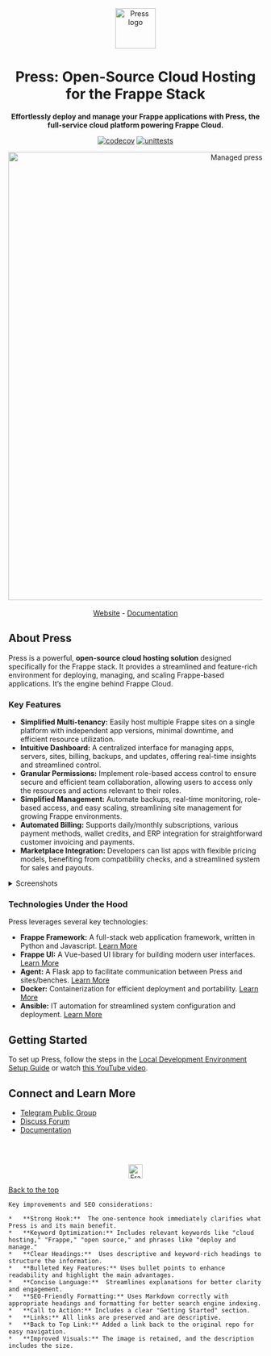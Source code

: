 <div align="center" markdown="1">
    <img src="https://frappe.io/files/Group%202%20(1).png" alt="Press logo" width="80">
    <h1>Press: Open-Source Cloud Hosting for the Frappe Stack</h1>
    <p><b>Effortlessly deploy and manage your Frappe applications with Press, the full-service cloud platform powering Frappe Cloud.</b></p>
    <p>
        <a href="https://codecov.io/gh/frappe/press/branch/master/graph/badge.svg?token=0puvH0jUx9"><img src="https://codecov.io/gh/frappe/press/branch/master/graph/badge.svg?token=0puvH0jUx9" alt="codecov"></a>
        <a href="https://github.com/frappe/press/actions/workflows/main.yaml/badge.svg"><img src="https://github.com/frappe/press/actions/workflows/main.yaml/badge.svg" alt="unittests"></a>
    </p>
</div>

<div align="center">
    <img width="889" alt="Managed press" src="https://github.com/user-attachments/assets/2675e828-d5ed-4527-a038-7742a5cfa3db">
</div>
<br>

<div align="center">
    <a href="https://frappe.io/press">Website</a>
    -
    <a href="https://docs.frappe.io/cloud/">Documentation</a>
</div>

## About Press

Press is a powerful, **open-source cloud hosting solution** designed specifically for the Frappe stack. It provides a streamlined and feature-rich environment for deploying, managing, and scaling Frappe-based applications. It’s the engine behind Frappe Cloud.

### Key Features

*   **Simplified Multi-tenancy:** Easily host multiple Frappe sites on a single platform with independent app versions, minimal downtime, and efficient resource utilization.
*   **Intuitive Dashboard:** A centralized interface for managing apps, servers, sites, billing, backups, and updates, offering real-time insights and streamlined control.
*   **Granular Permissions:** Implement role-based access control to ensure secure and efficient team collaboration, allowing users to access only the resources and actions relevant to their roles.
*   **Simplified Management:** Automate backups, real-time monitoring, role-based access, and easy scaling, streamlining site management for growing Frappe environments.
*   **Automated Billing:** Supports daily/monthly subscriptions, various payment methods, wallet credits, and ERP integration for straightforward customer invoicing and payments.
*   **Marketplace Integration:** Developers can list apps with flexible pricing models, benefiting from compatibility checks, and a streamlined system for sales and payouts.

<details>
  <summary>Screenshots</summary>

![Dashboard](https://github.com/user-attachments/assets/1904fa3e-39aa-4151-8276-d3cc622ed582)
![Permissions](https://github.com/user-attachments/assets/60da6b5e-8f48-4483-99cf-67886ccc8bd6)
![Bench Group Update](https://github.com/user-attachments/assets/2be6b0ee-084d-4949-8d13-218b5a218d3d)
![Marketplace](https://github.com/user-attachments/assets/2f325737-7929-485d-a670-549f986fd07e)

</details>

### Technologies Under the Hood

Press leverages several key technologies:

*   **Frappe Framework:** A full-stack web application framework, written in Python and Javascript. [Learn More](https://github.com/frappe/frappe)
*   **Frappe UI:** A Vue-based UI library for building modern user interfaces. [Learn More](https://github.com/frappe/frappe-ui)
*   **Agent:** A Flask app to facilitate communication between Press and sites/benches. [Learn More](https://github.com/frappe/agent)
*   **Docker:** Containerization for efficient deployment and portability. [Learn More](https://www.docker.com)
*   **Ansible:** IT automation for streamlined system configuration and deployment. [Learn More](https://www.ansible.com)

## Getting Started

To set up Press, follow the steps in the [Local Development Environment Setup Guide](https://docs.frappe.io/cloud/local-fc-setup) or watch [this YouTube video](https://www.youtube.com/watch?v=Xb9QHnUrIEk).

## Connect and Learn More

*   [Telegram Public Group](https://t.me/frappecloud)
*   [Discuss Forum](https://discuss.frappe.io/c/frappe-cloud/77)
*   [Documentation](https://docs.frappe.io/cloud)

<br>
<br>
<div align="center" style="padding-top: 0.75rem;">
    <a href="https://frappe.io" target="_blank">
        <picture>
            <source media="(prefers-color-scheme: dark)" srcset="https://frappe.io/files/Frappe-white.png">
            <img src="https://frappe.io/files/Frappe-black.png" alt="Frappe Technologies" height="28">
        </picture>
    </a>
</div>

[Back to the top](https://github.com/frappe/press)
```
Key improvements and SEO considerations:

*   **Strong Hook:**  The one-sentence hook immediately clarifies what Press is and its main benefit.
*   **Keyword Optimization:** Includes relevant keywords like "cloud hosting," "Frappe," "open source," and phrases like "deploy and manage."
*   **Clear Headings:**  Uses descriptive and keyword-rich headings to structure the information.
*   **Bulleted Key Features:** Uses bullet points to enhance readability and highlight the main advantages.
*   **Concise Language:**  Streamlines explanations for better clarity and engagement.
*   **SEO-Friendly Formatting:** Uses Markdown correctly with appropriate headings and formatting for better search engine indexing.
*   **Call to Action:** Includes a clear "Getting Started" section.
*   **Links:** All links are preserved and are descriptive.
*   **Back to Top Link:** Added a link back to the original repo for easy navigation.
*   **Improved Visuals:** The image is retained, and the description includes the size.